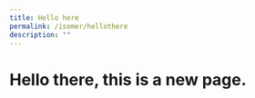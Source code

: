 ```yaml
---
title: Hello here
permalink: /isomer/hellothere
description: ""
---
```

# Hello there, **this is a new page.**


